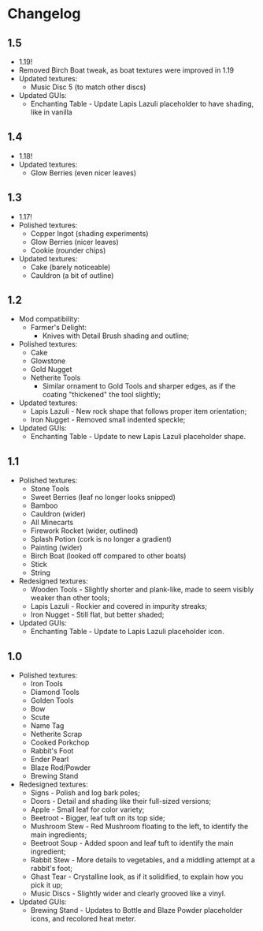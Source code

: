 # Changelog

## 1.5
* 1.19!
* Removed Birch Boat tweak, as boat textures were improved in 1.19
* Updated textures:
  * Music Disc 5 (to match other discs)
* Updated GUIs:
  * Enchanting Table - Update Lapis Lazuli placeholder to have shading, like in vanilla

## 1.4
* 1.18!
* Updated textures:
  * Glow Berries (even nicer leaves)

## 1.3
* 1.17!
* Polished textures:
  * Copper Ingot (shading experiments)
  * Glow Berries (nicer leaves)
  * Cookie (rounder chips)
* Updated textures:
  * Cake (barely noticeable)
  * Cauldron (a bit of outline)

## 1.2
* Mod compatibility:
  * Farmer's Delight:
    * Knives with Detail Brush shading and outline;
* Polished textures:
  * Cake
  * Glowstone
  * Gold Nugget
  * Netherite Tools
    * Similar ornament to Gold Tools and sharper edges, as if the coating "thickened" the tool slightly;
* Updated textures:
  * Lapis Lazuli - New rock shape that follows proper item orientation;
  * Iron Nugget - Removed small indented speckle;
* Updated GUIs:
  * Enchanting Table - Update to new Lapis Lazuli placeholder shape.

## 1.1
* Polished textures:
  * Stone Tools
  * Sweet Berries (leaf no longer looks snipped)
  * Bamboo
  * Cauldron (wider)
  * All Minecarts
  * Firework Rocket (wider, outlined)
  * Splash Potion (cork is no longer a gradient)
  * Painting (wider)
  * Birch Boat (looked off compared to other boats)
  * Stick
  * String
* Redesigned textures:
  * Wooden Tools - Slightly shorter and plank-like, made to seem visibly weaker than other tools;
  * Lapis Lazuli - Rockier and covered in impurity streaks;
  * Iron Nugget - Still flat, but better shaded;
* Updated GUIs:
  * Enchanting Table - Update to Lapis Lazuli placeholder icon.

## 1.0
* Polished textures:
  * Iron Tools
  * Diamond Tools
  * Golden Tools
  * Bow
  * Scute
  * Name Tag
  * Netherite Scrap
  * Cooked Porkchop
  * Rabbit's Foot
  * Ender Pearl
  * Blaze Rod/Powder
  * Brewing Stand
* Redesigned textures:
  * Signs - Polish and log bark poles;
  * Doors - Detail and shading like their full-sized versions;
  * Apple - Small leaf for color variety;
  * Beetroot - Bigger, leaf tuft on its top side;
  * Mushroom Stew - Red Mushroom floating to the left, to identify the main ingredients;
  * Beetroot Soup - Added spoon and leaf tuft to identify the main ingredient;
  * Rabbit Stew - More details to vegetables, and a middling attempt at a rabbit's foot;
  * Ghast Tear - Crystalline look, as if it solidified, to explain how you pick it up;
  * Music Discs - Slightly wider and clearly grooved like a vinyl.
* Updated GUIs:
  * Brewing Stand - Updates to Bottle and Blaze Powder placeholder icons, and recolored heat meter.